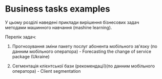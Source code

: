 # Business tasks examples


У цьому розділі наведені приклади вирішення бізнесових задач методами машинного навчання (mashine learning).

Перелік задач:

1. Прогнозування зміни пакету послуг абонента мобільного зв'язку (по данним мобільного оператора) - Forecasting the change of service package (Ukraine) 

2. Сегментація клієнтської бази (рекомендації)(по данним мобільного оператора) - Client segmentation
